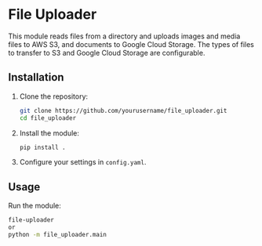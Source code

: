 # File Uploader

This module reads files from a directory and uploads images and media files to AWS S3, and documents to Google Cloud Storage. The types of files to transfer to S3 and Google Cloud Storage are configurable.

## Installation

1. Clone the repository:
    ```bash
    git clone https://github.com/yourusername/file_uploader.git
    cd file_uploader
    ```

2. Install the module:
    ```bash
    pip install .
    ```

3. Configure your settings in `config.yaml`.

## Usage

Run the module:
```bash
file-uploader
or
python -m file_uploader.main

